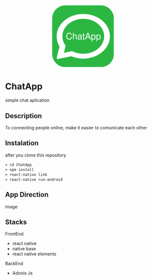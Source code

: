 <h1 align="center">
<img width="200" height="200" src="./src/asset/logo.png">
</h1>

# ChatApp
simple chat aplication
## Description
To connecting people online, make it easier to comunicate each other
## Instalation
after you clone this repository
```
> cd ChatApp
> npm install
> react-native link
> react-native run-android
```
## App Direction
image
## Stacks
FrontEnd 
- react native
- native base
- react native elements

BackEnd
- Adonis Js